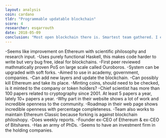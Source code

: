 ```yaml
---
layout: analysis
coin: cardano
tldr: "Programmable updatable blockchain"
score: 4
researcher: esqarrouth
date: 2018-05-09
conclusion: "Most open blockchain there is. Smartest team gathered. I expect great things from the culture & intelligence around this coin. A must have for every portfolio."
---
```


-Seems like improvement on Ethereum with scientific philosophy and research input.
-Uses purely functional Haskell, this makes code harder to write but very bug free, ideal for blockchains.
-First peer reviewed mathmatically proven PoS on large scale called Ouroboros.
-System can be upgraded with soft forks. 
-Aimed to use in academy, government, companies. 
-Can add new layers and update the blockchain.
-Can possibly kill Ethereum and take its place.
-Minting coins, should need to be checked, is it minted to the company or token holders?
-Chief scientist has more than 100 papers related to cryptography since 2001. At least 5 papers a year, lately 10+ papers a year. 
-Why part in their website shows a lot of work and incredible openness to the community.
-Roadmap in their web page shows incredible openness with percentage completeness. 
-Team also works to maintain Ethereum Classic because forking is against blockchain philoshopy.
-Does weekly reports.
-Founder ex-CEO of Ethereum & ex-CEO of Bitshares.
-Has an army of PhDs.
-Seems to have an investment firm in the holding companies.